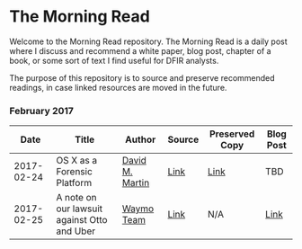 # The Morning Read

Welcome to the Morning Read repository. The Morning Read is a daily post where I discuss and recommend a white paper, blog post, chapter of a book, or some sort of text I find useful for DFIR analysts.

The purpose of this repository is to source and preserve recommended readings, in case linked resources are moved in the future.

### February 2017

Date | Title | Author | Source | Preserved Copy | Blog Post
---- | ---- | ---- | ---- | ---- | ----
2017-02-24 | OS X as a Forensic Platform | [David M. Martin](mailto:dmartin@mastersprogram.sans.edu) | [Link](https://www.sans.org/reading-room/whitepapers/apple/os-forensic-platform-37637) | [Link](https://github.com/bromiley/morning-read/blob/master/PDFs/2017/February/2017-02-24%20-%20OS%20X%20as%20a%20Forensic%20Platform.pdf) | TBD
2017-02-25 | A note on our lawsuit against Otto and Uber | [Waymo Team](https://waymo.com/) | [Link](https://medium.com/waymo/a-note-on-our-lawsuit-against-otto-and-uber-86f4f98902a1) | N/A | [Link](https://medium.com/@mbromileyDFIR/morning-read-waymos-lawsuit-against-otto-uber-892863f5ed69)
